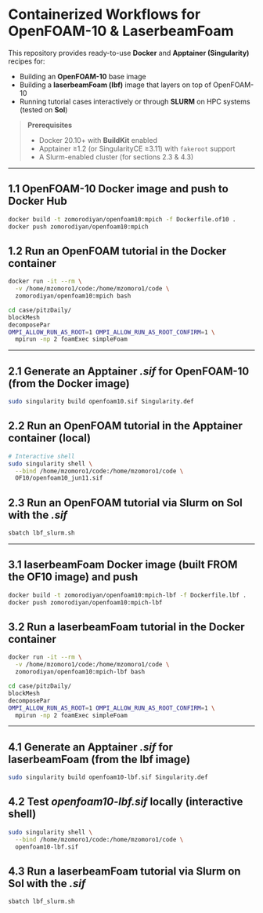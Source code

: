 # Containerized Workflows for OpenFOAM-10 & LaserbeamFoam

This repository provides ready-to-use **Docker** and **Apptainer (Singularity)** recipes for:

* Building an **OpenFOAM-10** base image  
* Building a **laserbeamFoam (lbf)** image that layers on top of OpenFOAM-10  
* Running tutorial cases interactively or through **SLURM** on HPC systems (tested on **Sol**)

> **Prerequisites**  
> * Docker 20.10+ with **BuildKit** enabled  
> * Apptainer ≥1.2 (or SingularityCE ≥3.11) with `fakeroot` support  
> * A Slurm-enabled cluster (for sections 2.3 & 4.3)  

---

## 1.1 OpenFOAM-10 Docker image and push to Docker Hub
```bash
docker build -t zomorodiyan/openfoam10:mpich -f Dockerfile.of10 .
docker push zomorodiyan/openfoam10:mpich
```

## 1.2 Run an OpenFOAM tutorial in the Docker container
```bash
docker run -it --rm \
  -v /home/mzomoro1/code:/home/mzomoro1/code \
  zomorodiyan/openfoam10:mpich bash

cd case/pitzDaily/
blockMesh
decomposePar
OMPI_ALLOW_RUN_AS_ROOT=1 OMPI_ALLOW_RUN_AS_ROOT_CONFIRM=1 \
  mpirun -np 2 foamExec simpleFoam
```

---

## 2.1 Generate an Apptainer *.sif* for OpenFOAM-10 (from the Docker image)
```bash
sudo singularity build openfoam10.sif Singularity.def
```

## 2.2 Run an OpenFOAM tutorial in the Apptainer container (local)
```bash
# Interactive shell
sudo singularity shell \
  --bind /home/mzomoro1/code:/home/mzomoro1/code \
  OF10/openfoam10_jun11.sif
```

## 2.3 Run an OpenFOAM tutorial via Slurm on **Sol** with the *.sif*
```bash
sbatch lbf_slurm.sh
```

---

## 3.1 laserbeamFoam Docker image (built FROM the OF10 image) and push
```bash
docker build -t zomorodiyan/openfoam10:mpich-lbf -f Dockerfile.lbf .
docker push zomorodiyan/openfoam10:mpich-lbf
```

## 3.2 Run a laserbeamFoam tutorial in the Docker container
```bash
docker run -it --rm \
  -v /home/mzomoro1/code:/home/mzomoro1/code \
  zomorodiyan/openfoam10:mpich-lbf bash

cd case/pitzDaily/
blockMesh
decomposePar
OMPI_ALLOW_RUN_AS_ROOT=1 OMPI_ALLOW_RUN_AS_ROOT_CONFIRM=1 \
  mpirun -np 2 foamExec simpleFoam
```

---

## 4.1 Generate an Apptainer *.sif* for laserbeamFoam (from the lbf image)
```bash
sudo singularity build openfoam10-lbf.sif Singularity.def
```

## 4.2 Test *openfoam10-lbf.sif* locally (interactive shell)
```bash
sudo singularity shell \
  --bind /home/mzomoro1/code:/home/mzomoro1/code \
  openfoam10-lbf.sif
```

## 4.3 Run a laserbeamFoam tutorial via Slurm on **Sol** with the *.sif*
```bash
sbatch lbf_slurm.sh
```
